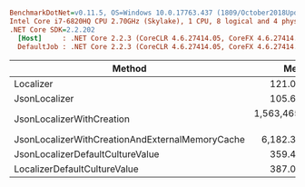 ``` ini

BenchmarkDotNet=v0.11.5, OS=Windows 10.0.17763.437 (1809/October2018Update/Redstone5)
Intel Core i7-6820HQ CPU 2.70GHz (Skylake), 1 CPU, 8 logical and 4 physical cores
.NET Core SDK=2.2.202
  [Host]     : .NET Core 2.2.3 (CoreCLR 4.6.27414.05, CoreFX 4.6.27414.05), 64bit RyuJIT
  DefaultJob : .NET Core 2.2.3 (CoreCLR 4.6.27414.05, CoreFX 4.6.27414.05), 64bit RyuJIT


```
|                                          Method |           Mean |         Error |        StdDev |            Min |            Max |     Ratio | RatioSD |   Gen 0 |   Gen 1 |  Gen 2 | Allocated |
|------------------------------------------------ |---------------:|--------------:|--------------:|---------------:|---------------:|----------:|--------:|--------:|--------:|-------:|----------:|
|                                       Localizer |       121.0 ns |      1.585 ns |      1.482 ns |       118.7 ns |       124.2 ns |      1.00 |    0.00 |       - |       - |      - |         - |
|                                   JsonLocalizer |       105.6 ns |      1.236 ns |      1.096 ns |       104.1 ns |       107.1 ns |      0.87 |    0.02 |  0.0113 |       - |      - |      48 B |
|                       JsonLocalizerWithCreation | 1,563,465.3 ns | 32,968.125 ns | 44,011.499 ns | 1,512,751.4 ns | 1,667,846.1 ns | 13,015.77 |  465.56 | 64.4531 | 31.2500 | 3.9063 |  275312 B |
| JsonLocalizerWithCreationAndExternalMemoryCache |     6,182.3 ns |    122.984 ns |    120.787 ns |     5,916.1 ns |     6,381.1 ns |     51.12 |    0.85 |  0.8774 |  0.4349 |      - |    3696 B |
|                JsonLocalizerDefaultCultureValue |       359.4 ns |      7.173 ns |      6.359 ns |       350.2 ns |       370.5 ns |      2.97 |    0.06 |  0.0892 |       - |      - |     376 B |
|                    LocalizerDefaultCultureValue |       387.0 ns |      9.330 ns |      8.727 ns |       378.6 ns |       412.8 ns |      3.20 |    0.09 |  0.0777 |       - |      - |     328 B |
